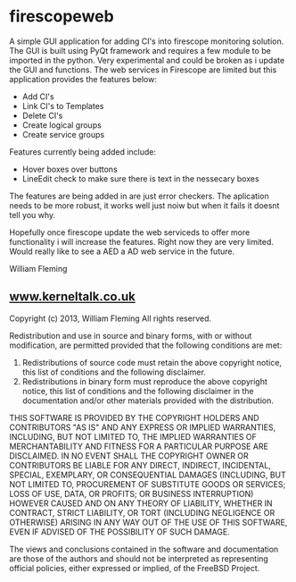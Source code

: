 firescopeweb
============

A simple GUI application for adding CI's into firescope monitoring solution. The GUI is built using PyQt framework and requires a few module to be imported in the python. Very experimental and could be broken as i update the GUI and functions. The web services in Firescope are limited but this application provides the features below:

- Add CI's
- Link CI's to Templates
- Delete CI's
- Create logical groups
- Create service groups

Features currently being added include:

- Hover boxes over buttons
- LineEdit check to make sure there is text in the nessecary boxes

The features are being added in are just error checkers. The aplication needs to be more robust, it works well just noiw but when it fails it doesnt tell you why.

Hopefully once firescope update the web serviceds to offer more functionality i will increase the features. Right now they are very limited. Would really like to see a AED a AD web service in the future. 

William Fleming
## www.kerneltalk.co.uk

Copyright (c) 2013, William Fleming
All rights reserved.

Redistribution and use in source and binary forms, with or without
modification, are permitted provided that the following conditions are met: 

1. Redistributions of source code must retain the above copyright notice, this
   list of conditions and the following disclaimer. 
2. Redistributions in binary form must reproduce the above copyright notice,
   this list of conditions and the following disclaimer in the documentation
   and/or other materials provided with the distribution. 

THIS SOFTWARE IS PROVIDED BY THE COPYRIGHT HOLDERS AND CONTRIBUTORS "AS IS" AND
ANY EXPRESS OR IMPLIED WARRANTIES, INCLUDING, BUT NOT LIMITED TO, THE IMPLIED
WARRANTIES OF MERCHANTABILITY AND FITNESS FOR A PARTICULAR PURPOSE ARE
DISCLAIMED. IN NO EVENT SHALL THE COPYRIGHT OWNER OR CONTRIBUTORS BE LIABLE FOR
ANY DIRECT, INDIRECT, INCIDENTAL, SPECIAL, EXEMPLARY, OR CONSEQUENTIAL DAMAGES
(INCLUDING, BUT NOT LIMITED TO, PROCUREMENT OF SUBSTITUTE GOODS OR SERVICES;
LOSS OF USE, DATA, OR PROFITS; OR BUSINESS INTERRUPTION) HOWEVER CAUSED AND
ON ANY THEORY OF LIABILITY, WHETHER IN CONTRACT, STRICT LIABILITY, OR TORT
(INCLUDING NEGLIGENCE OR OTHERWISE) ARISING IN ANY WAY OUT OF THE USE OF THIS
SOFTWARE, EVEN IF ADVISED OF THE POSSIBILITY OF SUCH DAMAGE.

The views and conclusions contained in the software and documentation are those
of the authors and should not be interpreted as representing official policies, 
either expressed or implied, of the FreeBSD Project.
